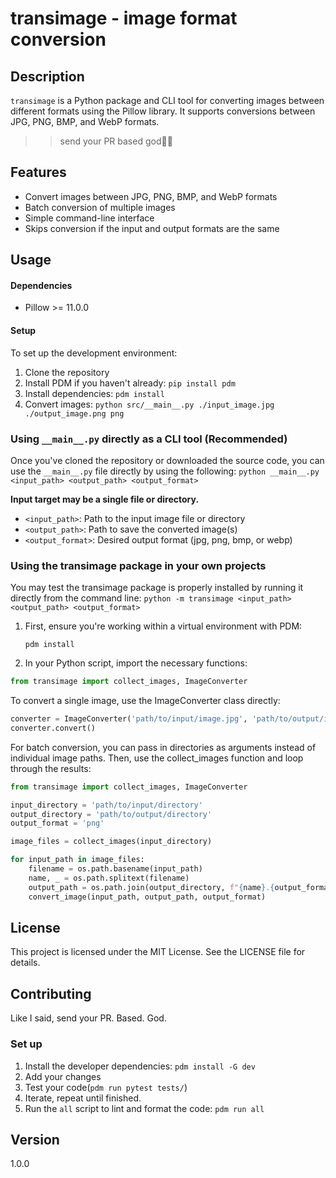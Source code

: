 # transimage - image format conversion

## Description
`transimage` is a Python package and CLI tool for converting images between different formats using the Pillow library. It supports conversions between JPG, PNG, BMP, and WebP formats.

>> send your PR based god🙏🏻

## Features
- Convert images between JPG, PNG, BMP, and WebP formats
- Batch conversion of multiple images
- Simple command-line interface
- Skips conversion if the input and output formats are the same

## Usage

#### Dependencies
- Pillow >= 11.0.0

#### Setup
To set up the development environment:

1. Clone the repository
2. Install PDM if you haven't already: `pip install pdm`
3. Install dependencies: `pdm install`
4. Convert images: `python src/__main__.py ./input_image.jpg ./output_image.png png`

### Using `__main__.py` directly as a CLI tool (Recommended)

Once you've cloned the repository or downloaded the source code, you can use the `__main__.py` file directly by using the following: `python __main__.py <input_path> <output_path> <output_format>`

**Input target may be a single file or directory.**

- `<input_path>`: Path to the input image file or directory
- `<output_path>`: Path to save the converted image(s)
- `<output_format>`: Desired output format (jpg, png, bmp, or webp)

### Using the transimage package in your own projects

You may test the transimage package is properly installed by running it directly from the command line: `python -m transimage <input_path> <output_path> <output_format>`

1. First, ensure you're working within a virtual environment with PDM:

   `pdm install`

2. In your Python script, import the necessary functions:

```python
from transimage import collect_images, ImageConverter
```

To convert a single image, use the ImageConverter class directly:

```python
converter = ImageConverter('path/to/input/image.jpg', 'path/to/output/image.png', 'png')
converter.convert()
```

For batch conversion, you can pass in directories as arguments instead of individual image paths. Then, use the collect_images function and loop through the results:

```python
from transimage import collect_images, ImageConverter

input_directory = 'path/to/input/directory'
output_directory = 'path/to/output/directory'
output_format = 'png'

image_files = collect_images(input_directory)

for input_path in image_files:
    filename = os.path.basename(input_path)
    name, _ = os.path.splitext(filename)
    output_path = os.path.join(output_directory, f"{name}.{output_format}")
    convert_image(input_path, output_path, output_format)
```

## License
This project is licensed under the MIT License. See the LICENSE file for details.

## Contributing 
Like I said, send your PR. Based. God.

### Set up
1. Install the developer dependencies: `pdm install -G dev`
2. Add your changes
3. Test your code(`pdm run pytest tests/`)
4. Iterate, repeat until finished.
5. Run the `all` script to lint and format the code: `pdm run all`

## Version
1.0.0
